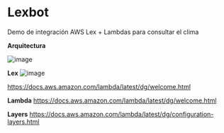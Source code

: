 # Lexbot
Demo de integración AWS Lex + Lambdas para consultar el clima

**Arquitectura**

![image](https://user-images.githubusercontent.com/4681134/159369131-4eb87a26-270a-4847-82ef-d7353825f46f.png)


**Lex**
![image](https://user-images.githubusercontent.com/4681134/159369567-ccd08747-aa63-45d2-9e88-795f1cd9d40c.png)


https://docs.aws.amazon.com/lambda/latest/dg/welcome.html

**Lambda**
https://docs.aws.amazon.com/lambda/latest/dg/welcome.html

**Layers**
https://docs.aws.amazon.com/lambda/latest/dg/configuration-layers.html
